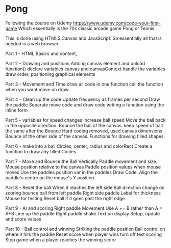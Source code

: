 # Pong

Following the course on Udemy https://www.udemy.com/code-your-first-game
Which essentially is the 70s classic arcade game Pong or Tennis.


This is done using HTML5 Canvas and JavaScript.
So essentially all that is needed is a web browser.

Part 1 - HTML Basics and content,

Part 2 - Drawing and positions
          Adding canvas element and onload function()
          declare variables canvas and canvasContext
          handle the variables
          draw order, positioning graphical elements

Part 3 - Movement and Time
          draw all code in one function
          call the function when you want
          move on draw

Part 4 - Clean up the code
          Update frequency as frames per second
          Draw the paddle
          Separate move code and draw code
          writing a function using the inline form

Part 5 - variables for speed changes
          increase ball speed
          Move the ball back in the opposite direction.
          Bounce the ball of the canvas.
          keep speed of ball the same after the Bounce
          Hard coding removed, used canvas dimensions
          Bounce of the other side of the canvas.
          Functions for drawing filled shapes.

Part 6 - make into a ball
          Circles, center, radius and colorRect
          Create a function to draw any filled Circles

Part 7 - Move and Bounce the Ball Vertically
         Paddle movement and size.
         Mouse position relative to the canvas
         Paddle position values when mouse moves
         Use the paddles position var in the paddles Draw Code.
         Align the paddle's centre on the mouse's Y position.

Part 8 - Reset the ball
        When it reaches the left side
        Ball direction change on scoring
        bounce ball from left paddle
        Right side paddle
        Label for thickness
        Mouse for testing
        Reset ball if it goes past the right edge

Part 9 - AI and scoring
          Right paddle Movement
          Use A += B rather than A = A+B
          Line up the paddle
          Right paddle shake
          Text on display
          Setup, update and score values

Part 10 - Ball control and winning
          Striking the paddle position
          Ball control on where it hits the paddle
          Reset score when player wins
          turn off test scoring
          Stop game when a player reaches the winning score
